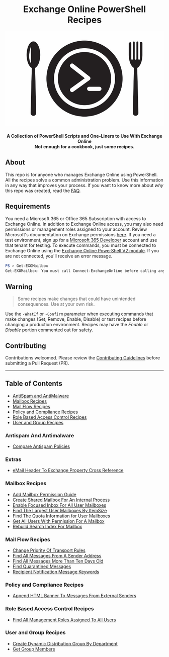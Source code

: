 <h1 align="center">Exchange Online PowerShell Recipes</h1>
<p align="center">
    <a href="https://github.com/chadmando/Exchange-Online-PowerShell-Recipes">
    <img src="img/exchange-powershell-recipes-logo.png" alt="Exchange Online PowerShell Recipe Logo">
    </a>
</p>
<h4 align="center">A Collection of PowerShell Scripts and One-Liners to Use With Exchange Online<br>
Not enough for a cookbook, just some recipes.
</h4>

## About

This repo is for anyone who manages Exchange Online using PowerShell.
All the recipes solve a common administration problem.
Use this information in any way that improves your process.
If you want to know more about _why_ this repo was created, read the [FAQ](FAQ.md).

## Requirements

You need a Microsoft 365 or Office 365 Subscription with access to Exchange Online.
In addition to Exchange Online access, you may also need permissions or management roles assigned to your account.
Review Microsoft's documentation on Exchange permissions [here](https://docs.microsoft.com/en-us/powershell/exchange/find-exchange-cmdlet-permissions).
If you need a test environment, sign up for a [Microsoft 365 Developer](https://developer.microsoft.com/en-us/microsoft-365/dev-program) account and use that tenant for testing.
To execute commands, you must be connected to Exchange Online using the [Exchange Online PowerShell V2 module](https://docs.microsoft.com/en-us/powershell/exchange/exchange-online-powershell-v2?view=exchange-ps).
If you are not connected, you'll receive an error message.

```powershell
PS > Get-EXOMailbox
Get-EXOMailbox: You must call Connect-ExchangeOnline before calling any other cmdlet.
```

## Warning

> Some recipes make changes that could have unintended consequences.
> Use at your own risk.

Use the `-WhatIf` or `-Confirm` parameter when executing commands that make changes (Set, Remove, Enable, Disable) or test recipes before changing a production environment.
Recipes may have the _Enable_ or _Disable_ portion commented out for safety.

## Contributing

Contributions welcomed.
Please review the [Contributing Guidelines](CONTRIBUTING.md) before submitting a Pull Request (PR).

---

## Table of Contents

+ [AntiSpam and AntiMalware](#antispam-and-antimalware)
+ [Mailbox Recipes](#mailbox-recipes)
+ [Mail Flow Recipes](#mail-flow-recipes)
+ [Policy and Compliance Recipes](#policy-and-compliance-recipes)
+ [Role Based Access Control Recipes](#role-based-access-control-recipes)
+ [User and Group Recipes](#user-and-group-recipes)

### Antispam And Antimalware

+ [Compare Antispam Policies](recipes/antispam-antimalware/compare-antispam-policies.md)

### Extras

+ [eMail Header To Exchange Property Cross Reference](recipes/extras/mail-header-to-exchange-property-cross-reference.md)

### Mailbox Recipes

+ [Add Mailbox Permission Guide](recipes/mailbox/add-mailbox-permission-guide.md)
+ [Create Shared Mailbox For An Internal Process](recipes/mailbox/create-shared-mailbox-for-internal-process.md)
+ [Enable Focused Inbox For All User Mailboxes](recipes/mailbox/enable-focused-inbox.md)
+ [Find The Largest User Mailboxes By ItemSize](recipes/mailbox/find-largest-user-mailbox-by-itemsize.md)
+ [Find The Quota Information for User Mailboxes](recipes/mailbox/find-quota-limits-for-mailboxes.md)
+ [Get All Users With Permission For A Mailbox](recipes/mailbox/get-all-users-with-permissions-for-a-mailbox.md)
+ [Rebuild Search Index For Mailbox](recipes/mailbox/rebuild-search-index-for-mailbox.md)

### Mail Flow Recipes

+ [Change Priority Of Transport Rules](recipes/mailflow/change-priority-of-transport-rules.md)
+ [Find All Messages From A Sender Address](recipes/mailflow/find-all-messages-from-sender-address.md)
+ [Find All Messages More Than Ten Days Old](recipes/mailflow/find-all-messages-more-than-ten-days-old.md)
+ [Find Quarantined Messages](recipes/mailflow/find-quarantined-messages.md)
+ [Recipient Notification Message Keywords](recipes/mailflow/recipient-notification-message-keywords.md)


### Policy and Compliance Recipes

+ [Append HTML Banner To Messages From External Senders](recipes/policy-and-compliance/append-html-banner-to-messages-from-external-senders.md)

### Role Based Access Control Recipes

+ [Find All Management Roles Assigned To All Users](recipes/role-based-access-control/find-management-roles-for-all-recipients.md)

### User and Group Recipes

+ [Create Dynamic Distribution Group By Department](recipes/user-and-group/create-dynamic-distribution-group-by-department.md)
+ [Get Group Members](recipes/user-and-group/get-group-membership.md)